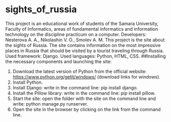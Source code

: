 # sights_of_russia
This project is an educational work of students of the Samara University, Faculty of Informatics, areas of fundamental informatics and information technology on the discipline practicum on a computer.
Developers: Nesterova A. A., Nikolashin V. O., Smolev A. M.
This project is the site about the sights of Russia. The site contains information on the most impressive places in Russia that should be visited by a tourist traveling through Russia.
Used framework: Django.
Used languages: Python, HTML, CSS.
##Installing the necessary components and launching the site:
1. Download the latest version of Python from the official website: https://www.python.org/getit/windows/ (download links for windows).
2. Install Python.
3. Install Django: write in the command line: pip install django.
4. Install the Pillow library: write in the command line: pip install pillow.
5. Start the site: open the folder with the site on the command line and write: python manage.py runserver.
6. Open the site in the browser by clicking on the link from the command line.
